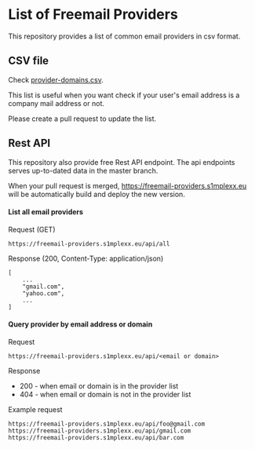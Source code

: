 # List of Freemail Providers

This repository provides a list of common email providers in csv format.

## CSV file
Check [provider-domains.csv](provider-domains.csv).

This list is useful when you want check if your user's email address is a
company mail address or not.

Please create a pull request to update the list.


## Rest API

This repository also provide free Rest API endpoint. The api endpoints serves up-to-dated data in the master branch.

When your pull request is merged, https://freemail-providers.s1mplexx.eu will be automatically build and deploy the new version.


#### List all email providers

Request (GET)
```
https://freemail-providers.s1mplexx.eu/api/all
```

Response (200, Content-Type: application/json)
```
[
    ...
    "gmail.com",
    "yahoo.com",
    ...
]
```

#### Query provider by email address or domain

Request
```
https://freemail-providers.s1mplexx.eu/api/<email or domain>
```

Response

 - 200 - when email or domain is in the provider list
 - 404 - when email or domain is not in the provider list


Example request

```
https://freemail-providers.s1mplexx.eu/api/foo@gmail.com
https://freemail-providers.s1mplexx.eu/api/gmail.com
https://freemail-providers.s1mplexx.eu/api/bar.com
```
